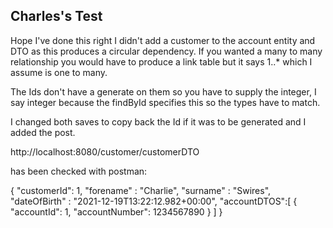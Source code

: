Charles's Test
--------------
<p>Hope I've done this right I didn't add a customer to the account entity and DTO as this produces a circular dependency. If you wanted a many to many relationship you would have to produce a link table but it says 1..* which I assume is one to many.</p>
<p>The Ids don't have a generate on them so you have to supply the integer, I say integer because the findById specifies this so the types have to match.</p>
<p>I changed both saves to copy back the Id if it was to be generated and I added the post.</p>
<p>http://localhost:8080/customer/customerDTO</p>
<p>has been checked with postman:</p>
<p>{ 
    "customerId": 1,
    "forename" : "Charlie",
    "surname" : "Swires",
    "dateOfBirth" : "2021-12-19T13:22:12.982+00:00",
    "accountDTOS":[
        {
        "accountId": 1,
        "accountNumber": 1234567890
        }
    ]
}</p>